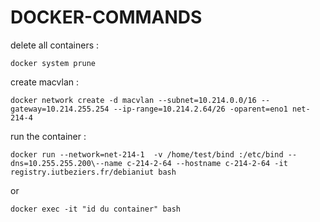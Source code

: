 # DOCKER-COMMANDS

delete all containers : 
```
docker system prune
```

create macvlan :
```
docker network create -d macvlan --subnet=10.214.0.0/16 --gateway=10.214.255.254 --ip-range=10.214.2.64/26 -oparent=eno1 net-214-4
```

run the container : 
```
docker run --network=net-214-1  -v /home/test/bind :/etc/bind --dns=10.255.255.200\--name c-214-2-64 --hostname c-214-2-64 -it registry.iutbeziers.fr/debianiut bash
```
or
```
docker exec -it "id du container" bash
```
